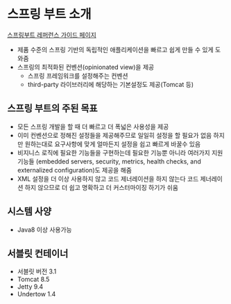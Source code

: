 # 스프링 부트 소개
[스프링부트 레퍼런스 가이드 페이지](https://docs.spring.io/spring-boot/docs/current/reference/htmlsingle/#getting-started-introducing-spring-boot)
- 제품 수준의 스프링 기반의 독립적인 애플리케이션을 빠르고 쉽게 만들 수 있게 도와줌
- 스프링의 최적화된 컨벤션(opinionated view)을 제공
  - 스프링 프레임워크를 설정해주는 컨벤션
  - third-party 라이브러리에 해당하는 기본설정도 제공(Tomcat 등)
## 스프링 부트의 주된 목표
- 모든 스프링 개발을 할 때 더 빠르고 더 폭넓은 사용성을 제공
- 이미 컨벤션으로 정해진 설정들을 제공해주므로 일일히 설정을 할 필요가 없음
  하지만 원하는대로 요구사항에 맞게 얼마든지 설정을 쉽고 빠르게 바꿀수 있음
- 비지니스 로직에 필요한 기능들을 구현하는데 필요한 기능뿐 아니라 
  여러가지 지원 기능들
  (embedded servers, security, metrics, health checks, and externalized configuration)도 제공을 해줌
- XML 설정을 더 이상 사용하지 않고 코드 제너레이션을 하지 않는다 
  코드 제너레이션 하지 않으므로 더 쉽고 명확하고 더 커스터마이징 하기가 쉬움

## 시스템 사양
- Java8 이상 사용가능

## 서블릿 컨테이너
- 서블릿 버전 3.1
- Tomcat 8.5
- Jetty 9.4
- Undertow 1.4